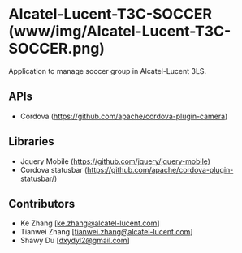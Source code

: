 # Alcatel-Lucent-T3C-SOCCER (www/img/Alcatel-Lucent-T3C-SOCCER.png)

Application to manage soccer group in Alcatel-Lucent 3LS.

## APIs
* Cordova (https://github.com/apache/cordova-plugin-camera)

## Libraries
* Jquery Mobile (https://github.com/jquery/jquery-mobile)
* Cordova statusbar (https://github.com/apache/cordova-plugin-statusbar/)

## Contributors
- Ke Zhang [ke.zhang@alcatel-lucent.com]
- Tianwei Zhang [tianwei.zhang@alcatel-lucent.com]
- Shawy Du [dxydyl2@gmail.com]
